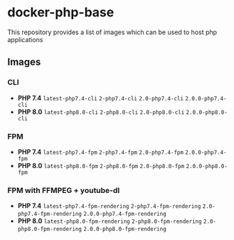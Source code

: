 # docker-php-base

This repository provides a list of images which can be used to host php applications

## Images

### CLI

- **PHP 7.4** `latest-php7.4-cli` `2-php7.4-cli` `2.0-php7.4-cli` `2.0.0-php7.4-cli`
- **PHP 8.0** `latest-php8.0-cli` `2-php8.0-cli` `2.0-php8.0-cli` `2.0.0-php8.0-cli`

### FPM

- **PHP 7.4** `latest-php7.4-fpm` `2-php7.4-fpm` `2.0-php7.4-fpm` `2.0.0-php7.4-fpm`
- **PHP 8.0** `latest-php8.0-fpm` `2-php8.0-fpm` `2.0-php8.0-fpm` `2.0.0-php8.0-fpm`

### FPM with FFMPEG + youtube-dl

- **PHP 7.4** `latest-php7.4-fpm-rendering` `2-php7.4-fpm-rendering` `2.0-php7.4-fpm-rendering` `2.0.0-php7.4-fpm-rendering`
- **PHP 8.0** `latest-php8.0-fpm-rendering` `2-php8.0-fpm-rendering` `2.0-php8.0-fpm-rendering` `2.0.0-php8.0-fpm-rendering`
